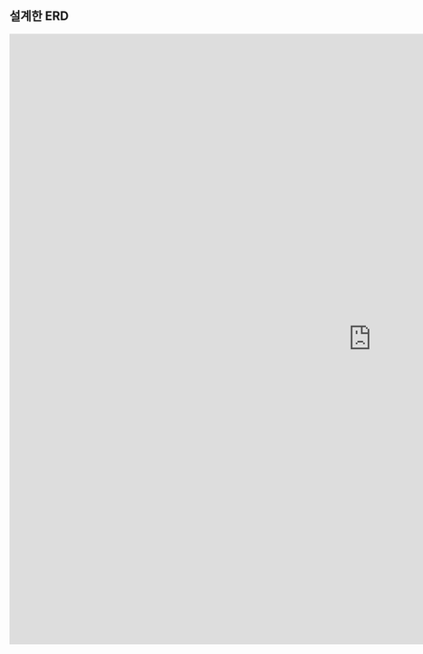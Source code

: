 ## 설계한 ERD

<iframe width="1280" height="1080" src="https://www.erdcloud.com/p/H7C7v5kQ7P4CRxXNL" frameborder="0" allowfullscreen></iframe>
